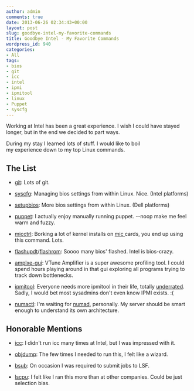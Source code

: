 ```yaml
---
author: admin
comments: true
date: 2013-06-26 02:34:43+00:00
layout: post
slug: goodbye-intel-my-favorite-commands
title: Goodbye Intel - My Favorite Commands
wordpress_id: 940
categories:
- All
tags:
- bios
- git
- icc
- intel
- ipmi
- ipmitool
- linux
- Puppet
- syscfg
---
```


Working at Intel has been a great experience. I wish I could have stayed longer, but in the end we decided to part ways.

During my stay I learned lots of stuff. I would like to boil my experience down to my top Linux commands.


## The List





	
  * [git](http://try.github.com): Lots of git.

	
  * [syscfg](https://wiki.xkyle.com/Syscfg): Managing bios settings from within Linux. Nice. (Intel platforms)

	
  * [setupbios](https://wiki.xkyle.com/Dell_setupbios): More bios settings from within Linux. (Dell platforms)

	
  * [puppet](https://puppetlabs.com/): I actually enjoy manually running puppet. --noop make me feel warm and fuzzy.

	
  * [micctrl](http://software.intel.com/en-us/articles/intel-manycore-platform-software-stack-mpss): Borking a lot of kernel installs on [mic ](https://en.wikipedia.org/wiki/Intel_MIC)cards, you end up using this command. Lots.

	
  * [flashupdt](http://download.intel.com/support/motherboards/server/ism/sb/intel_ofu_user_guide.pdf)/[flashrom](http://flashrom.org/Flashrom): Soooo many bios' flashed. Intel is bios-crazy.

	
  * [amplxe-gui](http://software.intel.com/en-us/intel-vtune-amplifier-xe): VTune Amplifier is a super awesome profiling tool. I could spend hours playing around in that gui exploring all programs trying to track down bottlenecks.

	
  * [ipmitool](https://xkyle.com/7-underused-ipmitool-commands/): Everyone needs more ipmitool in their life, totally [underrated](https://xkyle.com/7-underused-ipmitool-commands/). Sadly, I would bet most sysadmins don't even know IPMI exists. :(

	
  * [numactl](http://linuxmanpages.com/man8/numactl.8.php): I'm waiting for [numad](http://fedoraproject.org/wiki/Features/numad), personally. My server should be smart enough to understand its own architecture.




## Honorable Mentions





	
  * [icc](http://software.intel.com/en-us/intel-compilers/): I didn't run icc many times at Intel, but I was impressed with it.

	
  * [objdump](https://en.wikipedia.org/wiki/Objdump): The few times I needed to run this, I felt like a wizard.

	
  * [bsub](http://www-03.ibm.com/systems/technicalcomputing/platformcomputing/products/lsf/index.html): On occasion I was required to submit jobs to LSF.

	
  * [lscpu](http://manpages.courier-mta.org/htmlman1/lscpu.1.html): I felt like I ran this more than at other companies. Could be just selection bias.


